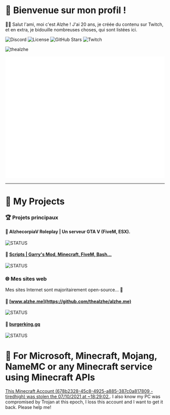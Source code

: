 # 👀 Bienvenue sur mon profil !

👋🏼 Salut l'ami, moi c'est Alzhe ! J'ai 20 ans, je créée du contenu sur Twitch, et en extra, je bidouille nombreuses choses, qui sont listées ici.

![Discord](https://img.shields.io/discord/1061756569865433128) ![License](https://img.shields.io/github/license/thealzhe/thealzhe) ![GitHub Stars](https://img.shields.io/github/stars/thealzhe?affiliations=OWNER%2CCOLLABORATOR%2CORGANIZATION_MEMBER) ![Twitch](https://img.shields.io/twitch/status/alzhetv)


<img src="https://github-profile-trophy.vercel.app/?username=thealzhe&no-frame=true&&no-bg=true" alt="thealzhe"/>

![Metrics](/github-metrics.svg)

---

[s-released]: https://shields.io/badge/STATUS-RELEASED-brightgreen
[s-working]: https://shields.io/badge/STATUS-WORKING-green
[s-wip]: https://img.shields.io/badge/STATUS-WORK_IN_PROGRESS-yellow
[s-discontinued]: https://img.shields.io/badge/STATUS-DISCONTINUED-red

# 📰 My Projects

### 🏆 Projets principaux
#### 🚓 AlzhecorpiaV Roleplay | Un serveur GTA V (FiveM, ESX).
![STATUS][s-wip]

#### 🧰 [Scripts | Garry's Mod, Minecraft, FiveM, Bash...](https://github.com/thealzhe/thealzhe/tree/main/scripts)
![STATUS][s-wip]

### 🌐 Mes sites web
Mes sites Internet sont majoritairement open-source... 👀
#### 🧪 [www.alzhe.me](https://github.com/thealzhe/alzhe.me)
![STATUS][s-released]

#### 🤖 [burgerking.gq](https://github.com/thealzhe/burgerking.gq)
![STATUS][s-released]

# 🚨 For Microsoft, Minecraft, Mojang, NameMC or any Minecraft service using Minecraft APIs
[This Minecraft Account (678b2328-45c8-4925-a885-387c0a817809 - tiredhigh) was stolen the 07/10/2021 at	~18:29:02.](https://fr.namemc.com/profile/Nournicat.3).
I also know my PC was compromised by Trojan at this epoch, I loss this account and I want to get it back. Please help me!